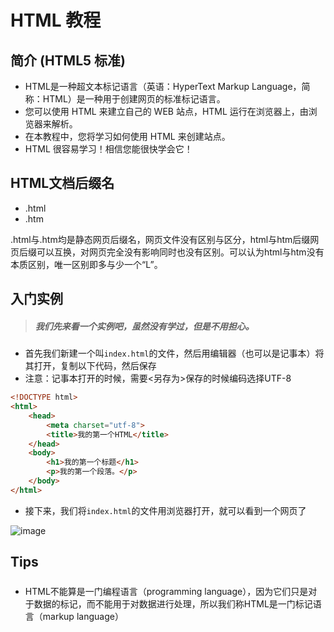 
# HTML 教程  

## 简介 (HTML5 标准)
- HTML是一种超文本标记语言（英语：HyperText Markup Language，简称：HTML）是一种用于创建网页的标准标记语言。
- 您可以使用 HTML 来建立自己的 WEB 站点，HTML 运行在浏览器上，由浏览器来解析。
- 在本教程中，您将学习如何使用 HTML 来创建站点。
- HTML 很容易学习！相信您能很快学会它！

## HTML文档后缀名
- .html
- .htm

.html与.htm均是静态网页后缀名，网页文件没有区别与区分，html与htm后缀网页后缀可以互换，对网页完全没有影响同时也没有区别。可以认为html与htm没有本质区别，唯一区别即多与少一个“L”。



## 入门实例
> ##### 我们先来看一个实例吧，虽然没有学过，但是不用担心。
- 首先我们新建一个叫`index.html`的文件，然后用编辑器（也可以是记事本）将其打开，复制以下代码，然后保存
- 注意：记事本打开的时候，需要<另存为>保存的时候编码选择UTF-8

```html
<!DOCTYPE html>
<html>
    <head>
        <meta charset="utf-8">
        <title>我的第一个HTML</title>
    </head>
    <body>
        <h1>我的第一个标题</h1>
        <p>我的第一个段落。</p>
    </body>
</html>
```
- 接下来，我们将`index.html`的文件用浏览器打开，就可以看到一个网页了

![image](http://chuantu.xyz/t6/722/1583387502x2362407012.png)


   
## Tips
> ##### 
- HTML不能算是一门编程语言（programming language），因为它们只是对于数据的标记，而不能用于对数据进行处理，所以我们称HTML是一门标记语言（markup language）


